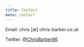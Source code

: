 ```yaml
---
title: Contact
menu: contact
---
```


Email: chris [at] chris-barber.co.uk

Twitter: [@ChrisBarber86](https://twitter.com/ChrisBarber86)

